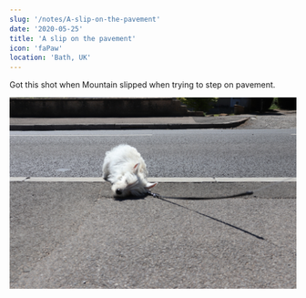```yaml
---
slug: '/notes/A-slip-on-the-pavement'
date: '2020-05-25'
title: 'A slip on the pavement'
icon: 'faPaw'
location: 'Bath, UK'
---
```


Got this shot when Mountain slipped when trying to step on pavement.

![Westie](./figure1.jpeg)


